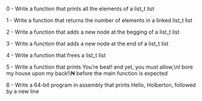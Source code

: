 0 - Write a function that prints all the elements of a list_t list

1 - Write a function that returns the number of elements in a linked list_t list

2 - Write a function that adds a new node at the begging of a list_t list

3 - Write a function that adds a new node at the end of a list_t list

4 - Write a function that frees a list_t list

5 - Write a function that prints You’re beat! and yet, you must allow,\nI bore my house upon my back!\₦ before the main function is expected

6 - Write a 64-bit program in assembly that prints Hello, Holberton, followed by a new line
